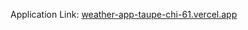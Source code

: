 Application Link: [weather-app-taupe-chi-61.vercel.app](https://weather-app-taupe-chi-61.vercel.app/)
